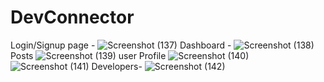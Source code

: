 # DevConnector
Login/Signup page -
![Screenshot (137)](https://user-images.githubusercontent.com/72975134/127214692-eb33163c-f762-46da-8a67-a1d4f354a8c2.png)
Dashboard - 
![Screenshot (138)](https://user-images.githubusercontent.com/72975134/127214713-83253aea-5e94-42b5-8384-4dd671207b7f.png)
Posts
![Screenshot (139)](https://user-images.githubusercontent.com/72975134/127214734-442343d2-70eb-4389-85c9-59b9c9b6cd93.png)
user Profile
![Screenshot (140)](https://user-images.githubusercontent.com/72975134/127214746-20f75f07-6661-4553-b593-d36e00e3dfba.png)
![Screenshot (141)](https://user-images.githubusercontent.com/72975134/127214927-d8f5b409-40ed-47ba-9799-683f8324a329.png)
Developers-
![Screenshot (142)](https://user-images.githubusercontent.com/72975134/127214973-bde518c6-40ee-4368-9684-30b3d20d68e1.png)

